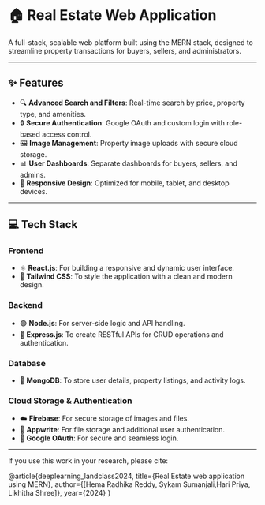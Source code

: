 # 🏠 Real Estate Web Application  

A full-stack, scalable web platform built using the MERN stack, designed to streamline property transactions for buyers, sellers, and administrators.

---

## ✨ Features  
- 🔍 **Advanced Search and Filters**: Real-time search by price, property type, and amenities.  
- 🔒 **Secure Authentication**: Google OAuth and custom login with role-based access control.  
- 🖼️ **Image Management**: Property image uploads with secure cloud storage.  
- 📊 **User Dashboards**: Separate dashboards for buyers, sellers, and admins.  
- 📱 **Responsive Design**: Optimized for mobile, tablet, and desktop devices.  

---

## 💻 Tech Stack  
### **Frontend**  
- ⚛️ **React.js**: For building a responsive and dynamic user interface.  
- 🎨 **Tailwind CSS**: To style the application with a clean and modern design.  

### **Backend**  
- 🟢 **Node.js**: For server-side logic and API handling.  
- 🚀 **Express.js**: To create RESTful APIs for CRUD operations and authentication.  

### **Database**  
- 🍃 **MongoDB**: To store user details, property listings, and activity logs.  

### **Cloud Storage & Authentication**  
- ☁️ **Firebase**: For secure storage of images and files.  
- 📂 **Appwrite**: For file storage and additional user authentication.  
- 🔐 **Google OAuth**: For secure and seamless login.  

---



If you use this work in your research, please cite:

@article{deeplearning_landclass2024,
  title={Real Estate web application using MERN},
  author={[Hema Radhika Reddy, Sykam Sumanjali,Hari Priya, Likhitha Shree]},
  year={2024}
}



